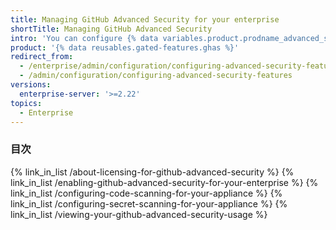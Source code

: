 ```yaml
---
title: Managing GitHub Advanced Security for your enterprise
shortTitle: Managing GitHub Advanced Security
intro: 'You can configure {% data variables.product.prodname_advanced_security %} and manage use by your enterprise to suit your organization''s needs.'
product: '{% data reusables.gated-features.ghas %}'
redirect_from:
  - /enterprise/admin/configuration/configuring-advanced-security-features
  - /admin/configuration/configuring-advanced-security-features
versions:
  enterprise-server: '>=2.22'
topics:
  - Enterprise
---
```


### 目次

{% link_in_list /about-licensing-for-github-advanced-security %}
{% link_in_list /enabling-github-advanced-security-for-your-enterprise %}
{% link_in_list /configuring-code-scanning-for-your-appliance %}
{% link_in_list /configuring-secret-scanning-for-your-appliance %}
{% link_in_list /viewing-your-github-advanced-security-usage %}
